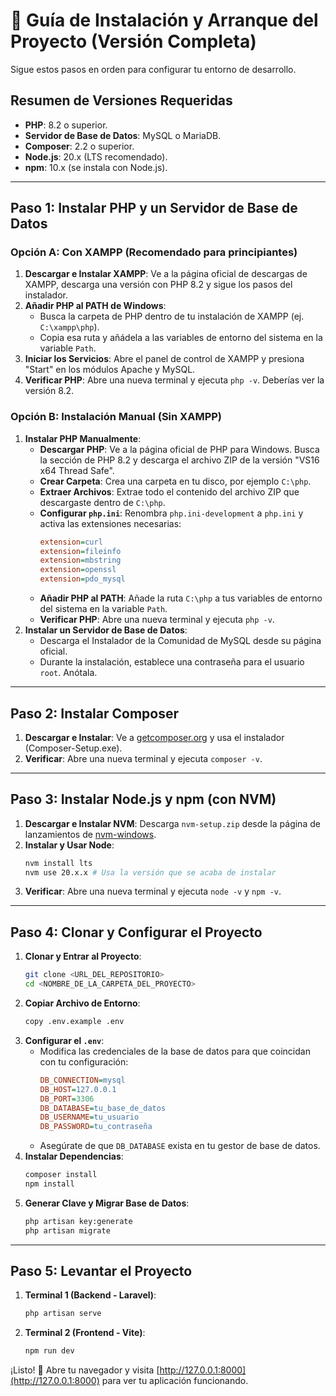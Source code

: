 # 🚀 Guía de Instalación y Arranque del Proyecto (Versión Completa)

Sigue estos pasos en orden para configurar tu entorno de desarrollo.

## Resumen de Versiones Requeridas

-   **PHP**: 8.2 o superior.
-   **Servidor de Base de Datos**: MySQL o MariaDB.
-   **Composer**: 2.2 o superior.
-   **Node.js**: 20.x (LTS recomendado).
-   **npm**: 10.x (se instala con Node.js).

---

## Paso 1: Instalar PHP y un Servidor de Base de Datos

### Opción A: Con XAMPP (Recomendado para principiantes)

1. **Descargar e Instalar XAMPP**: Ve a la página oficial de descargas de XAMPP, descarga una versión con PHP 8.2 y sigue los pasos del instalador.
2. **Añadir PHP al PATH de Windows**:
    - Busca la carpeta de PHP dentro de tu instalación de XAMPP (ej. `C:\xampp\php`).
    - Copia esa ruta y añádela a las variables de entorno del sistema en la variable `Path`.
3. **Iniciar los Servicios**: Abre el panel de control de XAMPP y presiona "Start" en los módulos Apache y MySQL.
4. **Verificar PHP**: Abre una nueva terminal y ejecuta `php -v`. Deberías ver la versión 8.2.

### Opción B: Instalación Manual (Sin XAMPP)

1. **Instalar PHP Manualmente**:
    - **Descargar PHP**: Ve a la página oficial de PHP para Windows. Busca la sección de PHP 8.2 y descarga el archivo ZIP de la versión "VS16 x64 Thread Safe".
    - **Crear Carpeta**: Crea una carpeta en tu disco, por ejemplo `C:\php`.
    - **Extraer Archivos**: Extrae todo el contenido del archivo ZIP que descargaste dentro de `C:\php`.
    - **Configurar `php.ini`**: Renombra `php.ini-development` a `php.ini` y activa las extensiones necesarias:
        ```ini
        extension=curl
        extension=fileinfo
        extension=mbstring
        extension=openssl
        extension=pdo_mysql
        ```
    - **Añadir PHP al PATH**: Añade la ruta `C:\php` a tus variables de entorno del sistema en la variable `Path`.
    - **Verificar PHP**: Abre una nueva terminal y ejecuta `php -v`.
2. **Instalar un Servidor de Base de Datos**:
    - Descarga el Instalador de la Comunidad de MySQL desde su página oficial.
    - Durante la instalación, establece una contraseña para el usuario `root`. Anótala.

---

## Paso 2: Instalar Composer

1. **Descargar e Instalar**: Ve a [getcomposer.org](https://getcomposer.org) y usa el instalador (Composer-Setup.exe).
2. **Verificar**: Abre una nueva terminal y ejecuta `composer -v`.

---

## Paso 3: Instalar Node.js y npm (con NVM)

1. **Descargar e Instalar NVM**: Descarga `nvm-setup.zip` desde la página de lanzamientos de [nvm-windows](https://github.com/coreybutler/nvm-windows/releases).
2. **Instalar y Usar Node**:
    ```bash
    nvm install lts
    nvm use 20.x.x # Usa la versión que se acaba de instalar
    ```
3. **Verificar**: Abre una nueva terminal y ejecuta `node -v` y `npm -v`.

---

## Paso 4: Clonar y Configurar el Proyecto

1. **Clonar y Entrar al Proyecto**:
    ```bash
    git clone <URL_DEL_REPOSITORIO>
    cd <NOMBRE_DE_LA_CARPETA_DEL_PROYECTO>
    ```
2. **Copiar Archivo de Entorno**:
    ```bash
    copy .env.example .env
    ```
3. **Configurar el `.env`**:
    - Modifica las credenciales de la base de datos para que coincidan con tu configuración:
        ```ini
        DB_CONNECTION=mysql
        DB_HOST=127.0.0.1
        DB_PORT=3306
        DB_DATABASE=tu_base_de_datos
        DB_USERNAME=tu_usuario
        DB_PASSWORD=tu_contraseña
        ```
    - Asegúrate de que `DB_DATABASE` exista en tu gestor de base de datos.
4. **Instalar Dependencias**:
    ```bash
    composer install
    npm install
    ```
5. **Generar Clave y Migrar Base de Datos**:
    ```bash
    php artisan key:generate
    php artisan migrate
    ```

---

## Paso 5: Levantar el Proyecto

1. **Terminal 1 (Backend - Laravel)**:
    ```bash
    php artisan serve
    ```
2. **Terminal 2 (Frontend - Vite)**:
    ```bash
    npm run dev
    ```

¡Listo! 🎉 Abre tu navegador y visita [http://127.0.0.1:8000](http://127.0.0.1:8000) para ver tu aplicación funcionando.
